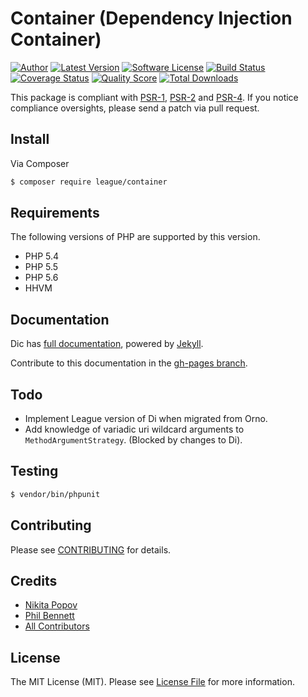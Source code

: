 # Container (Dependency Injection Container)

[![Author](http://img.shields.io/badge/author-@philipobenito-blue.svg?style=flat-square)](https://twitter.com/philipobenito)
[![Latest Version](https://img.shields.io/github/release/thephpleague/container.svg?style=flat-square)](https://github.com/thephpleague/container/releases)
[![Software License](https://img.shields.io/badge/license-MIT-brightgreen.svg?style=flat-square)](LICENSE)
[![Build Status](https://img.shields.io/travis/thephpleague/container/master.svg?style=flat-square)](https://travis-ci.org/thephpleague/container)
[![Coverage Status](https://img.shields.io/scrutinizer/coverage/g/thephpleague/container.svg?style=flat-square)](https://scrutinizer-ci.com/g/thephpleague/container/code-structure)
[![Quality Score](https://img.shields.io/scrutinizer/g/thephpleague/container.svg?style=flat-square)](https://scrutinizer-ci.com/g/thephpleague/container)
[![Total Downloads](https://img.shields.io/packagist/dt/league/container.svg?style=flat-square)](https://packagist.org/packages/league/container)

This package is compliant with [PSR-1], [PSR-2] and [PSR-4]. If you notice compliance oversights,
please send a patch via pull request.

[PSR-1]: https://github.com/php-fig/fig-standards/blob/master/accepted/PSR-1-basic-coding-standard.md
[PSR-2]: https://github.com/php-fig/fig-standards/blob/master/accepted/PSR-2-coding-style-guide.md
[PSR-4]: https://github.com/php-fig/fig-standards/blob/master/accepted/PSR-4-autoloader.md

## Install

Via Composer

``` bash
$ composer require league/container
```

## Requirements

The following versions of PHP are supported by this version.

* PHP 5.4
* PHP 5.5
* PHP 5.6
* HHVM

## Documentation

Dic has [full documentation](http://container.thephpleague.com), powered by [Jekyll](http://jekyllrb.com/).

Contribute to this documentation in the [gh-pages branch](https://github.com/thephpleague/container/tree/gh-pages/).

## Todo

- Implement League version of Di when migrated from Orno.
- Add knowledge of variadic uri wildcard arguments to `MethodArgumentStrategy`. (Blocked by changes to Di).

## Testing

``` bash
$ vendor/bin/phpunit
```

## Contributing

Please see [CONTRIBUTING](https://github.com/thephpleague/container/blob/master/CONTRIBUTING.md) for details.

## Credits

- [Nikita Popov](https://github.com/nikic)
- [Phil Bennett](https://github.com/philipobenito)
- [All Contributors](https://github.com/thephpleague/container/contributors)

## License

The MIT License (MIT). Please see [License File](https://github.com/thephpleague/container/blob/master/LICENSE.md) for more information.
